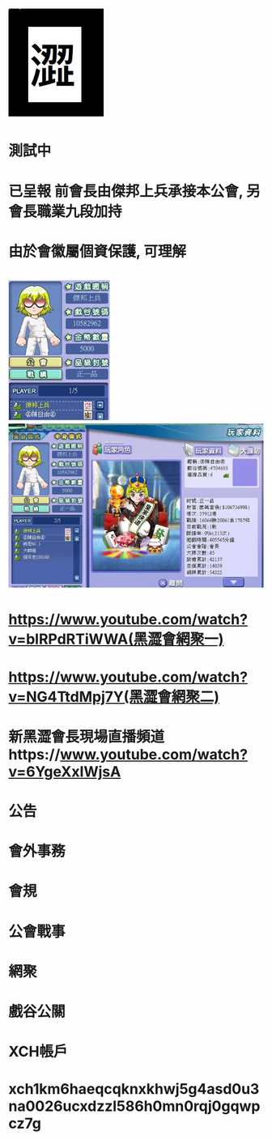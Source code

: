 # <img src="flag.jpg">
# 測試中 
# 已呈報 前會長由傑邦上兵承接本公會, 另會長職業九段加持 
# 由於會徽屬個資保護, 可理解
# <img src="war.jpg"><img src="enemy1.jpg">
# https://www.youtube.com/watch?v=blRPdRTiWWA(黑澀會網聚一)
# https://www.youtube.com/watch?v=NG4TtdMpj7Y(黑澀會網聚二)

# 新黑澀會長現場直播頻道https://www.youtube.com/watch?v=6YgeXxIWjsA
#
# 公告
# 會外事務
# 會規
# 公會戰事
# 網聚
# 戲谷公關
# XCH帳戶
# xch1km6haeqcqknxkhwj5g4asd0u3na0026ucxdzzl586h0mn0rqj0gqwpcz7g
